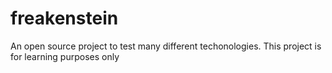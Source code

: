# freakenstein
An open source project to test many different techonologies. This project is for learning purposes only
